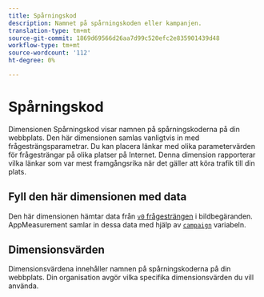```yaml
---
title: Spårningskod
description: Namnet på spårningskoden eller kampanjen.
translation-type: tm+mt
source-git-commit: 1869d69566d26aa7d99c520efc2e835901439d48
workflow-type: tm+mt
source-wordcount: '112'
ht-degree: 0%

---
```



# Spårningskod

Dimensionen Spårningskod visar namnen på spårningskoderna på din webbplats. Den här dimensionen samlas vanligtvis in med frågesträngsparametrar. Du kan placera länkar med olika parametervärden för frågesträngar på olika platser på Internet. Denna dimension rapporterar vilka länkar som var mest framgångsrika när det gäller att köra trafik till din plats.

## Fyll den här dimensionen med data

Den här dimensionen hämtar data från [`v0` frågesträngen](/help/implement/validate/query-parameters.md) i bildbegäranden. AppMeasurement samlar in dessa data med hjälp av [`campaign`](/help/implement/vars/page-vars/campaign.md) variabeln.

## Dimensionsvärden

Dimensionsvärdena innehåller namnen på spårningskoderna på din webbplats. Din organisation avgör vilka specifika dimensionsvärden du vill använda.
